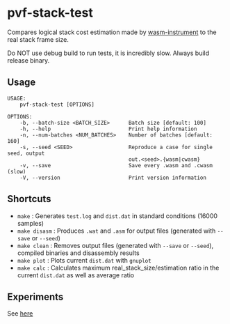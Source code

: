 # pvf-stack-test

Compares logical stack cost estimation made by [wasm-instrument](https://github.com/paritytech/wasm-instrument) to the real stack frame size.

Do NOT use debug build to run tests, it is incredibly slow. Always build release binary.

## Usage
```
USAGE:
    pvf-stack-test [OPTIONS]

OPTIONS:
    -b, --batch-size <BATCH_SIZE>      Batch size [default: 100]
    -h, --help                         Print help information
    -n, --num-batches <NUM_BATCHES>    Number of batches [default: 160]
    -s, --seed <SEED>                  Reproduce a case for single seed, output
                                       out.<seed>.{wasm|cwasm}
    -v, --save                         Save every .wasm and .cwasm (slow)
    -V, --version                      Print version information
```

## Shortcuts

* `make` : Generates `test.log` and `dist.dat` in standard conditions (16000 samples)
* `make disasm` : Produces `.wat` and `.asm` for output files (generated with `--save` or `--seed`)
* `make clean` : Removes output files (generated with `--save` or `--seed`), compiled binaries and disassembly results
* `make plot` : Plots current `dist.dat` with `gnuplot`
* `make calc` : Calculates maximum real_stack_size/estimation ratio in the current `dist.dat` as well as average ratio

## Experiments

See [here](https://github.com/s0me0ne-unkn0wn/pvf-stack-test/tree/main/exp)
